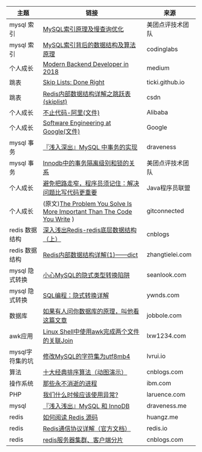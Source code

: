 |主题 | 链接 | 来源 | 
|---|---|---|
|mysql 索引 | [MySQL索引原理及慢查询优化](https://tech.meituan.com/mysql_index.html) | 美团点评技术团队 | 
|mysql 索引 | [MySQL索引背后的数据结构及算法原理](http://blog.codinglabs.org/articles/theory-of-mysql-index.html) | codinglabs | 
|个人成长| [Modern Backend Developer in 2018](https://medium.com/tech-tajawal/modern-backend-developer-in-2018-6b3f7b5f8b9) | medium| 
|跳表| [Skip Lists: Done Right](http://ticki.github.io/blog/skip-lists-done-right/) | ticki.github.io| 
|跳表| [Redis内部数据结构详解之跳跃表(skiplist)](https://blog.csdn.net/acceptedxukai/article/details/17333673) | csdn| 
|个人成长| [不止代码-阿里(文件)](http://agroup.baidu.com:8964/static/8f/02e93b1cd89d87204abb964a2f63aa1cd69db3.pdf?filename=%E4%B8%8D%E6%AD%A2%E4%BB%A3%E7%A0%81-%E9%98%BF%E9%87%8C.pdf) | Alibaba|
|个人成长| [Software Engineering at Google(文件)](http://agroup.baidu.com:8964/static/17/2bb6eb4441de02b5e6058a684808a2fd701574.pdf?filename=SoftwareEngineeringatgoogle.pdf) | Google|
|mysql 事务 | [『浅入深出』MySQL 中事务的实现](https://draveness.me/mysql-transaction) | draveness | 
|mysql 事务 |[Innodb中的事务隔离级别和锁的关系](https://tech.meituan.com/innodb-lock.html) | 美团点评技术团队 | 
|个人成长 |[避免把路走窄，程序员须记住：解决问题比写代码更重要](https://mp.weixin.qq.com/s/kJA9M-ezh8BUhArMb8BKWA)  | Java程序员联盟 | 
|个人成长 |(原文)[The Problem You Solve Is More Important Than The Code You Write](https://levelup.gitconnected.com/the-problem-you-solve-is-more-important-than-the-code-you-write-d0e5493132c6) )| gitconnected |
|redis 数据结构 | [深入浅出Redis-redis底层数据结构（上）](https://www.cnblogs.com/jaycekon/p/6227442.html) | cnblogs | 
|redis 数据结构 | [Redis内部数据结构详解(1)——dict](http://zhangtielei.com/posts/blog-redis-dict.html) | zhangtielei.com |
|mysql 隐式转换| [小心MySQL的隐式类型转换陷阱](http://seanlook.com/2016/05/05/mysql-type-conversion/) | seanlook.com |
|mysql 隐式转换| [SQL编程：隐式转换详解](http://www.ywnds.com/?p=5123) | ywnds.com |
|数据库| [如果有人问你数据库的原理，叫他看这篇文章](http://blog.jobbole.com/100349/) | jobbole.com |
|awk应用| [Linux Shell中使用awk完成两个文件的关联Join](http://lxw1234.com/archives/2016/03/621.htm) | lxw1234.com |
|mysql字符集的坑| [修改MySQL的字符集为utf8mb4](https://docs.lvrui.io/2016/08/21/%E4%BF%AE%E6%94%B9MySQL%E7%9A%84%E5%AD%97%E7%AC%A6%E9%9B%86%E4%B8%BAutf8mb4/) | lvrui.io |
|算法| [十大经典排序算法（动图演示）](https://www.cnblogs.com/onepixel/articles/7674659.html) | cnblogs.com|
|操作系统|[那些永不消逝的进程](https://www.ibm.com/developerworks/cn/linux/1702_zhangym_demo/index.html)|ibm.com|
|PHP|[我们什么时候应该使用异常?](http://www.laruence.com/2012/02/02/2515.html)|laruence.com|
|mysql|[『浅入浅出』MySQL 和 InnoDB](https://draveness.me/mysql-innodb)|draveness.me|
|redis|[如何阅读 Redis 源码](http://blog.huangz.me/diary/2014/how-to-read-redis-source-code.html)|huangz.me|
|redis|[Redis通信协议详解（官方文档）](https://redis.io/topics/protocol)|redis.io|
|redis|[redis服务器集群、客户端分片](https://www.cnblogs.com/crazylqy/p/7455633.html)|cnblogs.com|

